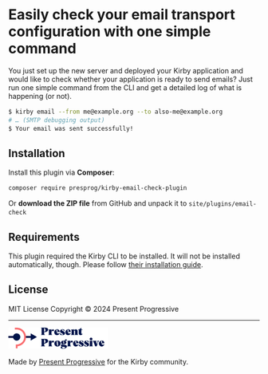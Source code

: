 # Easily check your email transport configuration with one simple command

You just set up the new server and deployed your Kirby application and would like to check whether your application is ready to send emails? Just run one simple command from the CLI and get a detailed log of what is happening (or not).

```bash
$ kirby email --from me@example.org --to also-me@example.org
# … (SMTP debugging output)
$ Your email was sent successfully!
```

## Installation

Install this plugin via **Composer**:

```bash
composer require presprog/kirby-email-check-plugin
```

Or **download the ZIP file** from GitHub and unpack it to `site/plugins/email-check`

## Requirements
This plugin required the Kirby CLI to be installed. It will not be installed automatically, though. Please follow [their installation guide](https://getkirby.com/plugins/getkirby/cli).

## License

MIT License Copyright © 2024 Present Progressive

----

<img src="/logo.svg?raw=true" width="200" height="43">

Made by [Present Progressive](https://www.presentprogressive.de) for the Kirby community.
